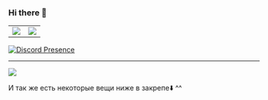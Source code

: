 ### Hi there 👋

<p align="center">
  <table>
  <tr>
      <td>
    <a href="https://github.com/mrlivixx">
  <img align="center" src="https://github-readme-stats.anuraghazra1.vercel.app/api?username=mrlivixx&show_icons=true&count_private=true&theme=blueberry&hide_border=true">
</a></td>
 <td>
<a href="https://wakatime.com/@Livixx">
  <img src="https://github-readme-stats.vercel.app/api/wakatime?username=Livixx&show_icons=true&hide_border=true&theme=blueberry&layout=compact">
   </a> </td> 
      </tr>   
  </table>
</p>

[![Discord Presence](https://lanyard.cnrad.dev/api/981361760311341156)](https://discord.com/users/981361760311341156)

---



![](https://komarev.com/ghpvc/?username=MrLivixx&label=Profile+views)

И так же есть некоторые вещи ниже в закрепе⬇️ ^^ 

